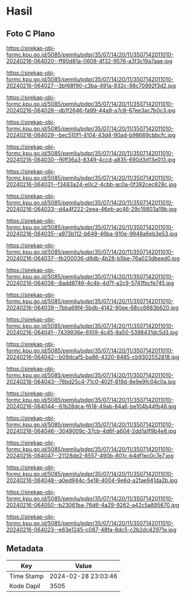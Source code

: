 # Hasil

## Foto C Plano

https://sirekap-obj-formc.kpu.go.id/5085/pemilu/pdpr/35/07/14/20/11/3507142011010-20240216-064020--ff80d81a-0608-4f32-9576-a3f3c19a7aae.jpg

https://sirekap-obj-formc.kpu.go.id/5085/pemilu/pdpr/35/07/14/20/11/3507142011010-20240216-064027--3bf68f90-c3ba-491a-932c-98c70992f3d2.jpg

https://sirekap-obj-formc.kpu.go.id/5085/pemilu/pdpr/35/07/14/20/11/3507142011010-20240216-064028--db1f2646-fa99-44a9-a7c8-67ee3ac7b0c3.jpg

https://sirekap-obj-formc.kpu.go.id/5085/pemilu/pdpr/35/07/14/20/11/3507142011010-20240216-064029--bec510f1-4104-43d4-90ad-b98669cbbcfc.jpg

https://sirekap-obj-formc.kpu.go.id/5085/pemilu/pdpr/35/07/14/20/11/3507142011010-20240216-064030--f6ff36a3-8349-4ccd-a835-690d3d13e013.jpg

https://sirekap-obj-formc.kpu.go.id/5085/pemilu/pdpr/35/07/14/20/11/3507142011010-20240216-064031--f3483a24-e0c2-4cbb-ac0a-0f392cec828c.jpg

https://sirekap-obj-formc.kpu.go.id/5085/pemilu/pdpr/35/07/14/20/11/3507142011010-20240216-064033--d4a4f222-2eea-46eb-ac46-29c19803a19b.jpg

https://sirekap-obj-formc.kpu.go.id/5085/pemilu/pdpr/35/07/14/20/11/3507142011010-20240216-064035--a973b112-b649-46ba-910e-9948a6eb3e53.jpg

https://sirekap-obj-formc.kpu.go.id/5085/pemilu/pdpr/35/07/14/20/11/3507142011010-20240216-064037--fb200036-d8db-4b28-b5be-76a023dbeed0.jpg

https://sirekap-obj-formc.kpu.go.id/5085/pemilu/pdpr/35/07/14/20/11/3507142011010-20240216-064038--8add8746-4c4b-4d7f-a2c9-5741fbcfe745.jpg

https://sirekap-obj-formc.kpu.go.id/5085/pemilu/pdpr/35/07/14/20/11/3507142011010-20240216-064039--7bba69f4-5bdb-4142-90ee-68cc6683b620.jpg

https://sirekap-obj-formc.kpu.go.id/5085/pemilu/pdpr/35/07/14/20/11/3507142011010-20240216-064041--7439936e-6109-4c45-8a50-5398431dc5d3.jpg

https://sirekap-obj-formc.kpu.go.id/5085/pemilu/pdpr/35/07/14/20/11/3507142011010-20240216-064042--b09dcaf5-ba86-4320-8465-cb9302552818.jpg

https://sirekap-obj-formc.kpu.go.id/5085/pemilu/pdpr/35/07/14/20/11/3507142011010-20240216-064043--76bd25c4-71c0-402f-819d-8e9e9fc04c0a.jpg

https://sirekap-obj-formc.kpu.go.id/5085/pemilu/pdpr/35/07/14/20/11/3507142011010-20240216-064044--61b28dca-f618-49ab-84a6-be104b44fb46.jpg

https://sirekap-obj-formc.kpu.go.id/5085/pemilu/pdpr/35/07/14/20/11/3507142011010-20240216-064046--3049009c-37cb-4d6f-a604-2dd1a1f9b4e8.jpg

https://sirekap-obj-formc.kpu.go.id/5085/pemilu/pdpr/35/07/14/20/11/3507142011010-20240216-064047--21128de2-8557-490b-801c-b4df1ec0c7e7.jpg

https://sirekap-obj-formc.kpu.go.id/5085/pemilu/pdpr/35/07/14/20/11/3507142011010-20240216-064048--a0ed944c-5e18-4004-9e6d-a2fae941da2b.jpg

https://sirekap-obj-formc.kpu.go.id/5085/pemilu/pdpr/35/07/14/20/11/3507142011010-20240216-064050--b23061ba-76d6-4a29-9262-a42c5a895670.jpg

https://sirekap-obj-formc.kpu.go.id/5085/pemilu/pdpr/35/07/14/20/11/3507142011010-20240216-064023--e63e1245-c087-48fa-8dc5-c2b2dc42971e.jpg


## Metadata

| Key        | Value               |
| ---------- | ------------------- |
| Time Stamp | 2024-02-28 23:03:46 |
| Kode Dapil | 3505                |



